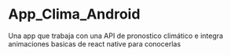 # App_Clima_Android
Una app que trabaja con una API de pronostico climático e integra animaciones basicas de react native para conocerlas
